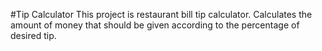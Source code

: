 #Tip Calculator
This project is restaurant bill tip calculator. Calculates the amount of money that should be given according to the percentage of desired tip.
